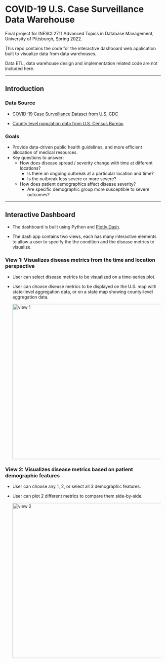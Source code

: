 # COVID-19 U.S. Case Surveillance Data Warehouse

Final project for INFSCI 2711 Advanced Topics in Database Management, University of Pittsburgh, Spring 2022.

This repo contains the code for the interactive dashboard web application built to visualize data from data warehouses.

Data ETL, data warehouse design and implementation related code are not included here.

----

## Introduction

### Data Source

- [COVID-19 Case Surveillance Dataset from U.S. CDC](https://data.cdc.gov/Case-Surveillance/COVID-19-Case-Surveillance-Public-Use-Data-with-Ge/n8mc-b4w4)

- [County level population data from U.S. Census Bureau](https://www2.census.gov/programs-surveys/popest/datasets/2010-2020/counties/totals/)


### Goals
- Provide data-driven public health guidelines, and more efficient allocation of medical resources. 
- Key questions to answer:
  - How does disease spread / severity change with time at different locations?
    - Is there an ongoing outbreak at a particular location and time?
    - Is the outbreak less severe or more severe?
  - How does patient demographics affect disease severity?
    - Are specific demographic group more susceptible to severe outcomes?

----
## Interactive Dashboard

- The dashboard is built using Python and [Plotly Dash](https://plotly.com/dash/).

- The dash app contains two views, each has many interactive elements to allow a user to specify the the condition and the disease metrics to visualize.


### View 1: Visualizes disease metrics from the time and location perspective

- User can select disease metrics to be visualized on a time-series plot.
- User can choose disease metrics to be displayed on the U.S. map with state-level aggregation data, or on a state map showing county-level aggregation data.

  <img width="500" alt="view 1" src="https://user-images.githubusercontent.com/8323143/193964177-e7a6802e-c33c-4b9d-b0a2-cd878bd173dd.png">


### View 2: Visualizes disease metrics based on patient demographic features

- User can choose any 1, 2, or select all 3 demographic features.
- User can plot 2 different metrics to compare them side-by-side.

  <img width="500" alt="view 2" src="https://user-images.githubusercontent.com/8323143/193964181-e06fcb8e-353c-428b-86b1-0a26795db216.png">
